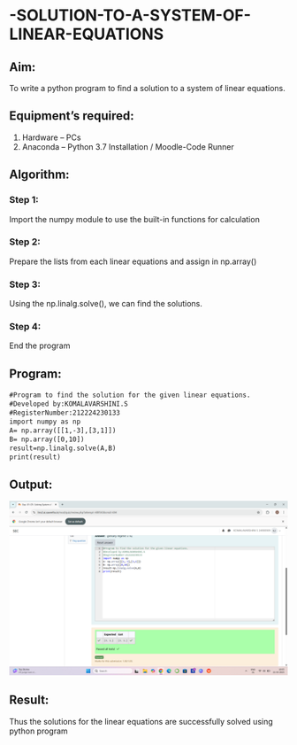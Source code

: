 # -SOLUTION-TO-A-SYSTEM-OF-LINEAR-EQUATIONS
## Aim:
To write a python program to find a solution to a system of linear equations.
## Equipment’s required:
1. 	Hardware – PCs
2. 	Anaconda – Python 3.7 Installation / Moodle-Code Runner
## Algorithm:
### Step 1: 
Import the numpy module to use the built-in functions for calculation
### Step 2: 
Prepare the lists from each linear equations and assign in np.array()
### Step 3: 
Using the np.linalg.solve(), we can find the solutions.
### Step 4: 
End the program
## Program:

```
#Program to find the solution for the given linear equations.
#Developed by:KOMALAVARSHINI.S 
#RegisterNumber:212224230133
import numpy as np
A= np.array([[1,-3],[3,1]])
B= np.array([0,10])
result=np.linalg.solve(A,B)
print(result)
```

## Output:
![alt text](<Screenshot (176).png>)

## Result: 
Thus the solutions for the linear equations are successfully solved using python program

